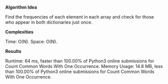 **Algorithm Idea**

Find the frequencies of each element in each 
array and check for those who appear in both 
dictionaries just once.

**Complexities**

Time: O(N).
Space: O(N).

**Results**

Runtime: 64 ms, faster than 100.00% of Python3 online submissions for Count Common Words With One Occurrence.
Memory Usage: 14.8 MB, less than 100.00% of Python3 online submissions for Count Common Words With One Occurrence.
